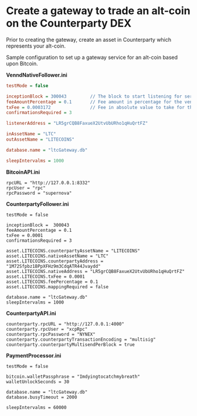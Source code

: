 Create a gateway to trade an alt-coin on the Counterparty DEX
=============================================================

Prior to creating the gateway, create an asset in Counterparty which represents your alt-coin. 

Sample configuration to set up a gateway service for an alt-coin based upon Bitcoin.

**VenndNativeFollower.ini**
```ini
testMode = false

inceptionBlock = 300043         // The block to start listening for service requests -1. ie start listening on block 300044
feeAmountPercentage = 0.1       // Fee amount in percentage for the vending machine to take. eg 0.1%
txFee = 0.0003172               // Fee in absolute value to take for the costs of Counterparty transaction transmission
confirmationsRequired = 3

listenerAddress = "LR5grCQB8FaxueX2UtvUbURho1qHuQrtFZ"

inAssetName = "LTC"
outAssetName = "LITECOINS"

database.name = "ltcGateway.db"

sleepIntervalms = 1000
```


**BitcoinAPI.ini**
```
rpcURL = "http://127.0.0.1:8332"
rpcUser = "rpc"
rpcPassword = "supernova"
```


**CounterpartyFollower.ini**
```
testMode = false

inceptionBlock =  300043
feeAmountPercentage = 0.1
txFee = 0.0001
confirmationsRequired = 3

asset.LITECOINS.counterpartyAssetName = "LITECOINS"
asset.LITECOINS.nativeAssetName = "LTC"
asset.LITECOINS.counterpartyAddress = "1M72Sfpbz1BPpXFHz9m3CdqATR44Jvaydd"
asset.LITECOINS.nativeAddress = "LR5grCQB8FaxueX2UtvUbURho1qHuQrtFZ"
asset.LITECOINS.txFee = 0.0001
asset.LITECOINS.feePercentage = 0.1
asset.LITECOINS.mappingRequired = false

database.name = "ltcGateway.db"
sleepIntervalms = 1000
```


**CounterpartyAPI.ini**
```
counterparty.rpcURL = "http://127.0.0.1:4000"
counterparty.rpcUser = "xcpRpc"
counterparty.rpcPassword = "NYNEX"
counterparty.counterpartyTransactionEncoding = "multisig"
counterparty.counterpartyMultisendPerBlock = true
```


**PaymentProcessor.ini**
```
testMode = false

bitcoin.walletPassphrase = "Imdyingtocatchmybreath"
walletUnlockSeconds = 30

database.name = "ltcGateway.db"
database.busyTimeout = 2000

sleepIntervalms = 60000
```
